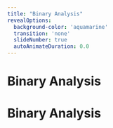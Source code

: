 ```yaml
---
title: "Binary Analysis"
revealOptions:
  background-color: 'aquamarine'
  transition: 'none'
  slideNumber: true
  autoAnimateDuration: 0.0
---
```


# Binary Analysis

# Binary Analysis
